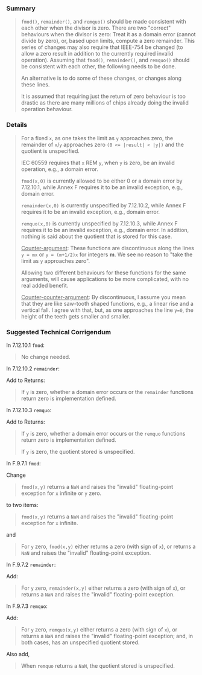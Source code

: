 ### Summary

> `fmod()`, `remainder()`, and `remquo()` should be made consistent with each
> other when the divisor is zero. There are two "correct" behaviours when the
> divisor is zero: Treat it as a domain error (cannot divide by zero), or, based
> upon limits, compute a zero remainder. This series of changes may also require
> that IEEE-754 be changed (to allow a zero result in addition to the currently
> required invalid operation). Assuming that `fmod()`, `remainder()`, and
> `remquo()` should be consistent with each other, the following needs to be done.
> 
> An alternative is to do some of these changes, or changes along these lines.
> 
> It is assumed that requiring just the return of zero behaviour is too drastic as
> there are many millions of chips already doing the invalid operation behaviour.

### Details

> For a fixed `x`, as one takes the limit as `y` approaches zero, the remainder of
> `x`/`y` approaches zero `(0 <= |result| < |y|)` and the quotient is unspecified.
> 
> IEC 60559 requires that `x` REM `y`, when `y` is zero, be an invalid operation,
> e.g., a domain error.
> 
> `fmod(x,0)` is currently allowed to be either 0 or a domain error by 7.12.10.1,
> while Annex F requires it to be an invalid exception, e.g., domain error.
> 
> `remainder(x,0)` is currently unspecified by 7.12.10.2, while Annex F requires
> it to be an invalid exception, e.g., domain error.
> 
> `remquo(x,0)` is currently unspecified by 7.12.10.3, while Annex F requires it
> to be an invalid exception, e.g., domain error. In addition, nothing is said
> about the quotient that is stored for this case.
> 
> <u>Counter-argument</u>: These functions are discontinuous along the lines `y =
> mx` or `y = (m+1/2)x` for integers **m**. We see no reason to "take the limit as
> `y` approaches zero".
> 
> Allowing two different behaviours for these functions for the same arguments,
> will cause applications to be more complicated, with no real added benefit.
> 
> <u>Counter-counter-argument</u>: By discontinuous, I assume you mean that they
> are like saw-tooth shaped functions, e.g., a linear rise and a vertical fall. I
> agree with that, but, as one approaches the line `y=0`, the height of the teeth
> gets smaller and smaller.

### Suggested Technical Corrigendum

In 7.12.10.1 `fmod`:

> No change needed.

In 7.12.10.2 `remainder`:

Add to Returns:

> If `y` is zero, whether a domain error occurs or the `remainder` functions
> return zero is implementation defined.

In 7.12.10.3 `remquo`:

Add to Returns:

> If `y` is zero, whether a domain error occurs or the `remquo` functions return
> zero is implementation defined.
> 
> If `y` is zero, the quotient stored is unspecified.

In F.9.7.1 `fmod`:

Change

> `fmod(x,y)` returns a `NaN` and raises the "invalid" floating-point exception
> for `x` infinite or `y` zero.

to two items:

> `fmod(x,y)` returns a `NaN` and raises the "invalid" floating-point exception
> for `x` infinite.

and

> For `y` zero, `fmod(x,y)` either returns a zero (with sign of `x`), or returns a
> `NaN` and raises the "invalid" floating-point exception.

In F.9.7.2 `remainder`:

Add:

> For `y` zero, `remainder(x,y)` either returns a zero (with sign of `x`), or
> returns a `NaN` and raises the "invalid" floating-point exception.

In F.9.7.3 `remquo`:

Add:

> For `y` zero, `remquo(x,y)` either returns a zero (with sign of `x`), or returns
> a `NaN` and raises the "invalid" floating-point exception; and, in both cases,
> has an unspecified quotient stored.

Also add,

> When `remquo` returns a `NaN`, the quotient stored is unspecified.
